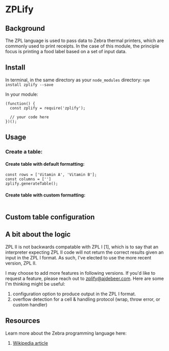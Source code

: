 # ZPLify



## Background

The ZPL language is used to pass data to Zebra thermal printers, which are commonly used to print receipts.  In the case of this module, the principle focus is printing a food label based on a set of input data.

## Install

In terminal, in the same directory as your `node_modules` directory:
```npm install zplify --save```

In your module:
```
(function() {
  const zplify = require('zplify');

  // your code here
})();
```

## Usage

### Create a table:

#### Create table with default formatting:
```
const rows = ['Vitamin A', 'Vitamin B'];
const columns = ['']
zplify.generateTable();
```

#### Create table with custom formatting:
```

```

## Custom table configuration


## A bit about the logic

ZPL II is not backwards compatable with ZPL I [1], which is to say that an interpreter expecting ZPL II code will not return the correct results given an input in the ZPL I format. As such, I've elected to use the more recent version, ZPL II.

I may choose to add more features in following versions. If you'd like to request a feature, please reach out to zplify@ajdebeer.com. Here are some I'm thinking might be useful:

1. configuration option to produce output in the ZPL I format. 
2. overflow detection for a cell & handling protocol (wrap, throw error, or custom handler)

## Resources

Learn more about the Zebra programming language here:

1. [Wikipedia article](https://en.wikipedia.org/wiki/Zebra_(programming_language))
